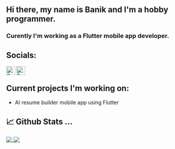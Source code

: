 ## Hi there, my name is Banik and I'm a hobby programmer.

### Curently I'm working as a Flutter mobile app developer.

## Socials:
[<img align="left" alt="Banik1103 | discord" width="24px" src="https://cdn.jsdelivr.net/npm/simple-icons@v3/icons/discord.svg">](https://discord.com/users/423237671683620896)
[<img align="left" alt="Banik1103 | twitter" width="24px" src="https://cdn.jsdelivr.net/npm/simple-icons@v3/icons/twitter.svg">](https://twitter.com/Banik1103)
<br>

## Current projects I'm working on:
  - AI resume builder mobile app using Flutter

## 📈 Github Stats ...

<a href="https://github.com/Banik1103">
  <img align="center" src="https://github-readme-stats.vercel.app/api/top-langs/?username=Banik1103&langs_count=3&hide=cpp,css,html&title_color=ffffff&text_color=c9cacc&icon_color=ce3691&bg_color=1d1f21" />
</a>
<a href="https://github.com/Banik1103">
  <img align="center" src="https://github-readme-stats.vercel.app/api?username=Banik1103&show_icons=true&line_height=27&count_private=true&title_color=ffffff&text_color=c9cacc&icon_color=12ffc4&bg_color=1d1f21"/>
</a>
<br/><br/>

<!--
**Banik1103/Banik1103** is a ✨ _special_ ✨ repository because its `README.md` (this file) appears on your GitHub profile.
[<img align="left" alt="Banik1103 | email" width="24px" src="https://cdn.jsdelivr.net/npm/@internetarchive/icon-email@1.1.1/email.svg">](https://jeremi.kilimnik@gmail.com)

